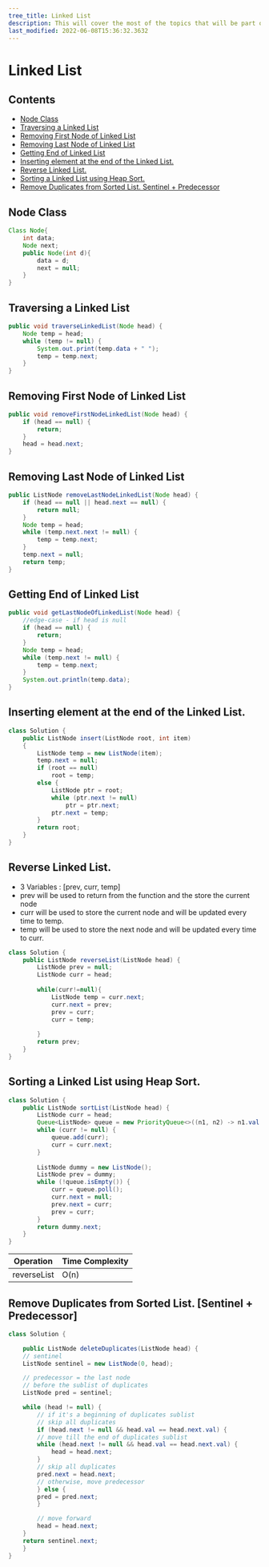 ```yaml
---
tree_title: Linked List
description: This will cover the most of the topics that will be part of the linked list.
last_modified: 2022-06-08T15:36:32.3632
---
```


# Linked List

## Contents

-   [Node Class](#node-class)
-   [Traversing a Linked List](#traversing-a-linked-list)
-   [Removing First Node of Linked List](#removing-first-node-of-linked-list)
-   [Removing Last Node of Linked List](#removing-last-node-of-linked-list)
-   [Getting End of Linked List](#getting-end-of-linked-list)
-   [Inserting element at the end of the Linked List.](#inserting-element-at-the-end-of-the-linked-list)
-   [Reverse Linked List.](#reverse-linked-list)
-   [Sorting a Linked List using Heap Sort.](#sorting-a-linked-list-using-heap-sort)
-   [Remove Duplicates from Sorted List. Sentinel + Predecessor](#remove-duplicates-from-sorted-list-sentinel--predecessor)

## Node Class

```java
Class Node{
    int data;
    Node next;
    public Node(int d){
        data = d;
        next = null;
    }
}
```

## Traversing a Linked List

```java
public void traverseLinkedList(Node head) {
    Node temp = head;
    while (temp != null) {
        System.out.print(temp.data + " ");
        temp = temp.next;
    }
}
```

## Removing First Node of Linked List

```java
public void removeFirstNodeLinkedList(Node head) {
    if (head == null) {
        return;
    }
    head = head.next;
}
```

## Removing Last Node of Linked List

```java
public ListNode removeLastNodeLinkedList(Node head) {
    if (head == null || head.next == null) {
        return null;
    }
    Node temp = head;
    while (temp.next.next != null) {
        temp = temp.next;
    }
    temp.next = null;
    return temp;
}
```

## Getting End of Linked List

```java
public void getLastNodeOfLinkedList(Node head) {
    //edge-case - if head is null
    if (head == null) {
        return;
    }
    Node temp = head;
    while (temp.next != null) {
        temp = temp.next;
    }
    System.out.println(temp.data);
}
```

## Inserting element at the end of the Linked List.

```java
class Solution {
    public ListNode insert(ListNode root, int item)
    {
        ListNode temp = new ListNode(item);
        temp.next = null;
        if (root == null)
            root = temp;
        else {
            ListNode ptr = root;
            while (ptr.next != null)
                ptr = ptr.next;
            ptr.next = temp;
        }
        return root;
    }
}
```

## Reverse Linked List.

<ul>
<li>3 Variables : [prev, curr, temp]</li>
<li>prev will be used to return from the function and the store the current node</li>
<li>curr will be used to store the current node and will be updated every time to temp.</li>
<li>temp will be used to store the next node and will be updated every time to curr.</li>
</ul>

```java
class Solution {
    public ListNode reverseList(ListNode head) {
        ListNode prev = null;
        ListNode curr = head;
        
        while(curr!=null){
            ListNode temp = curr.next;
            curr.next = prev;
            prev = curr;
            curr = temp;
            
        }
        return prev;
    }
}
```

## Sorting a Linked List using Heap Sort.

```java
class Solution {
    public ListNode sortList(ListNode head) {
        ListNode curr = head;
        Queue<ListNode> queue = new PriorityQueue<>((n1, n2) -> n1.val - n2.val); 
        while (curr != null) {
            queue.add(curr);
            curr = curr.next;
        }
        
        ListNode dummy = new ListNode();
        ListNode prev = dummy;
        while (!queue.isEmpty()) {
            curr = queue.poll();
            curr.next = null;
            prev.next = curr;
            prev = curr;
        }
        return dummy.next;
    }
}
```

| Operation   | Time Complexity |
| ----------- | --------------- |
| reverseList | O(n)            |

## Remove Duplicates from Sorted List. [Sentinel + Predecessor]

```java
class Solution {

    public ListNode deleteDuplicates(ListNode head) {
    // sentinel
    ListNode sentinel = new ListNode(0, head);

    // predecessor = the last node
    // before the sublist of duplicates
    ListNode pred = sentinel;

    while (head != null) {
        // if it's a beginning of duplicates sublist
        // skip all duplicates
        if (head.next != null && head.val == head.next.val) {
        // move till the end of duplicates sublist
        while (head.next != null && head.val == head.next.val) {
            head = head.next;
        }
        // skip all duplicates
        pred.next = head.next;
        // otherwise, move predecessor
        } else {
        pred = pred.next;
        }

        // move forward
        head = head.next;
    }
    return sentinel.next;
    }
}
```
